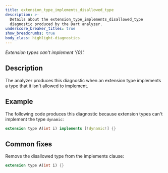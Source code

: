 ```yaml
---
title: extension_type_implements_disallowed_type
description: >-
  Details about the extension_type_implements_disallowed_type
  diagnostic produced by the Dart analyzer.
underscore_breaker_titles: true
show_breadcrumbs: true
body_class: highlight-diagnostics
---
```


_Extension types can't implement '{0}'._

## Description

The analyzer produces this diagnostic when an extension type implements a
type that it isn't allowed to implement.

## Example

The following code produces this diagnostic because extension types can't
implement the type `dynamic`:

```dart
extension type A(int i) implements [!dynamic!] {}
```

## Common fixes

Remove the disallowed type from the implements clause:

```dart
extension type A(int i) {}
```
